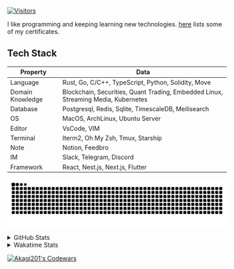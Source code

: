 <!-- markdownlint-disable MD041 MD010 MD033 -->
[![Visitors](https://api.visitorbadge.io/api/daily?path=Akagi201%2FAkagi201&label=Visitors%20Today&countColor=%2337d67a)](https://visitorbadge.io/status?path=Akagi201%2FAkagi201)

I like programming and keeping learning new technologies. [here](https://github.com/Akagi201/blockchain) lists some of my certificates.

## Tech Stack

| Property         	| Data                                                                               	|
|------------------	|------------------------------------------------------------------------------------	|
| Language         	| Rust, Go, C/C++, TypeScript, Python, Solidity, Move                                 |
| Domain Knowledge 	| Blockchain, Securities, Quant Trading, Embedded Linux, Streaming Media, Kubernetes 	|
| Database         	| Postgresql, Redis, Sqlite, TimescaleDB, Meilisearch                                 |
| OS               	| MacOS, ArchLinux, Ubuntu Server                                                     |
| Editor           	| VsCode, VIM                                                                        	|
| Terminal          | Iterm2, Oh My Zsh, Tmux, Starship                                                   |
| Note             	| Notion, Feedbro                                                                    	|
| IM               	| Slack, Telegram, Discord                                                            |
| Framework         | React, Nest.js, Next.js, Flutter                                                   	|

[![github contribution grid snake animation](https://raw.githubusercontent.com/Akagi201/Akagi201/output/github-contribution-grid-snake.svg#gh-light-mode-only)](https://github.com/Akagi201)

<details>
<summary>GitHub Stats</summary>
  <a href="https://github.com/Akagi201"><img alt="Profile Detail" src="https://raw.githubusercontent.com/Akagi201/Akagi201/master/profile-summary-card-output/dracula/0-profile-details.svg" /></a>
  <a href="https://github.com/Akagi201"><img alt="Github Stats" src="https://raw.githubusercontent.com/Akagi201/Akagi201/master/profile-summary-card-output/dracula/3-stats.svg" /></a>
  <a href="https://github.com/Akagi201"><img alt="Lang By Commits" src="https://raw.githubusercontent.com/Akagi201/Akagi201/master/profile-summary-card-output/dracula/2-most-commit-language.svg" /></a>
</details>

<details>
<summary>Wakatime Stats</summary>
<br>

<!--START_SECTION:waka-->

```txt
From: 24 November 2023 - To: 01 December 2023

Total Time: 43 hrs 27 mins

Other        27 hrs 14 mins  ███████████████▓░░░░░░░░░   62.67 %
sh           5 hrs 5 mins    ███░░░░░░░░░░░░░░░░░░░░░░   11.73 %
Python       4 hrs 49 mins   ██▓░░░░░░░░░░░░░░░░░░░░░░   11.12 %
Rust         1 hr 54 mins    █░░░░░░░░░░░░░░░░░░░░░░░░   04.39 %
JavaScript   1 hr 8 mins     ▓░░░░░░░░░░░░░░░░░░░░░░░░   02.62 %
YAML         1 hr 5 mins     ▓░░░░░░░░░░░░░░░░░░░░░░░░   02.51 %
Solidity     42 mins         ▒░░░░░░░░░░░░░░░░░░░░░░░░   01.63 %
Markdown     32 mins         ▒░░░░░░░░░░░░░░░░░░░░░░░░   01.23 %
TOML         17 mins         ▒░░░░░░░░░░░░░░░░░░░░░░░░   00.68 %
INI          9 mins          ░░░░░░░░░░░░░░░░░░░░░░░░░   00.37 %
```

<!--END_SECTION:waka-->

</details>

<a href="https://www.codewars.com/users/Akagi201"><img alt="Akagi201's Codewars" src="https://www.codewars.com/users/Akagi201/badges/small"></a>
